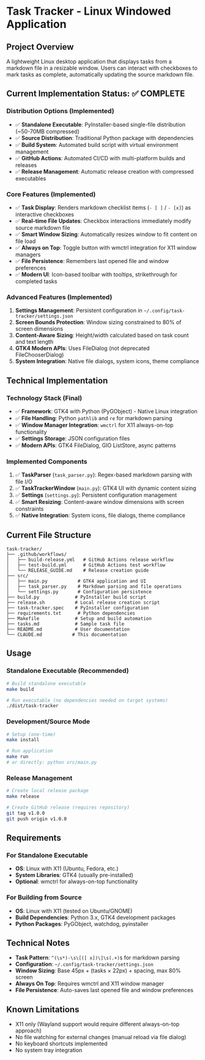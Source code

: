 # Task Tracker - Linux Windowed Application

## Project Overview
A lightweight Linux desktop application that displays tasks from a markdown file in a resizable window. Users can interact with checkboxes to mark tasks as complete, automatically updating the source markdown file.

## Current Implementation Status: ✅ COMPLETE

### Distribution Options (Implemented)
- ✅ **Standalone Executable**: PyInstaller-based single-file distribution (~50-70MB compressed)
- ✅ **Source Distribution**: Traditional Python package with dependencies
- ✅ **Build System**: Automated build script with virtual environment management
- ✅ **GitHub Actions**: Automated CI/CD with multi-platform builds and releases
- ✅ **Release Management**: Automatic release creation with compressed executables

### Core Features (Implemented)
- ✅ **Task Display**: Renders markdown checklist items (`- [ ]` / `- [x]`) as interactive checkboxes
- ✅ **Real-time File Updates**: Checkbox interactions immediately modify source markdown file
- ✅ **Smart Window Sizing**: Automatically resizes window to fit content on file load
- ✅ **Always on Top**: Toggle button with wmctrl integration for X11 window managers
- ✅ **File Persistence**: Remembers last opened file and window preferences
- ✅ **Modern UI**: Icon-based toolbar with tooltips, strikethrough for completed tasks

### Advanced Features (Implemented)
1. **Settings Management**: Persistent configuration in `~/.config/task-tracker/settings.json`
2. **Screen Bounds Protection**: Window sizing constrained to 80% of screen dimensions
3. **Content-Aware Sizing**: Height/width calculated based on task count and text length
4. **GTK4 Modern APIs**: Uses FileDialog (not deprecated FileChooserDialog)
5. **System Integration**: Native file dialogs, system icons, theme compliance

## Technical Implementation

### Technology Stack (Final)
- ✅ **Framework**: GTK4 with Python (PyGObject) - Native Linux integration
- ✅ **File Handling**: Python `pathlib` and `re` for markdown parsing  
- ✅ **Window Manager Integration**: `wmctrl` for X11 always-on-top functionality
- ✅ **Settings Storage**: JSON configuration files
- ✅ **Modern APIs**: GTK4 FileDialog, GIO ListStore, async patterns

### Implemented Components
1. ✅ **TaskParser** (`task_parser.py`): Regex-based markdown parsing with file I/O
2. ✅ **TaskTrackerWindow** (`main.py`): GTK4 UI with dynamic content sizing
3. ✅ **Settings** (`settings.py`): Persistent configuration management
4. ✅ **Smart Resizing**: Content-aware window dimensions with screen constraints
5. ✅ **Native Integration**: System icons, file dialogs, theme compliance

## Current File Structure
```
task-tracker/
├── .github/workflows/
│   ├── build-release.yml   # GitHub Actions release workflow
│   ├── test-build.yml      # GitHub Actions test workflow
│   └── RELEASE_GUIDE.md    # Release creation guide
├── src/
│   ├── main.py           # GTK4 application and UI
│   ├── task_parser.py    # Markdown parsing and file operations  
│   └── settings.py       # Configuration persistence
├── build.py             # PyInstaller build script
├── release.sh           # Local release creation script
├── task-tracker.spec    # PyInstaller configuration
├── requirements.txt      # Python dependencies
├── Makefile             # Setup and build automation
├── tasks.md             # Sample task file
├── README.md            # User documentation
└── CLAUDE.md           # This documentation
```

## Usage

### Standalone Executable (Recommended)
```bash
# Build standalone executable
make build

# Run executable (no dependencies needed on target systems)
./dist/task-tracker
```

### Development/Source Mode
```bash
# Setup (one-time)
make install

# Run application
make run
# or directly: python src/main.py
```

### Release Management
```bash
# Create local release package
make release

# Create GitHub release (requires repository)
git tag v1.0.0
git push origin v1.0.0
```

## Requirements

### For Standalone Executable
- **OS**: Linux with X11 (Ubuntu, Fedora, etc.)
- **System Libraries**: GTK4 (usually pre-installed)
- **Optional**: wmctrl for always-on-top functionality

### For Building from Source
- **OS**: Linux with X11 (tested on Ubuntu/GNOME)  
- **Build Dependencies**: Python 3.x, GTK4 development packages
- **Python Packages**: PyGObject, watchdog, pyinstaller

## Technical Notes
- **Task Pattern**: `^(\s*)-\s\[([ x])\]\s(.+)$` for markdown parsing
- **Configuration**: `~/.config/task-tracker/settings.json`
- **Window Sizing**: Base 45px + (tasks × 22px) + spacing, max 80% screen
- **Always On Top**: Requires wmctrl and X11 window manager
- **File Persistence**: Auto-saves last opened file and window preferences

## Known Limitations
- X11 only (Wayland support would require different always-on-top approach)
- No file watching for external changes (manual reload via file dialog)
- No keyboard shortcuts implemented
- No system tray integration